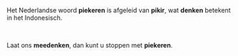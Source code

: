 
Het Nederlandse woord **piekeren** is afgeleid van **pikir**, wat **denken**
betekent in het Indonesisch.

<br>

Laat ons **meedenken**, dan kunt u stoppen met **piekeren**.
